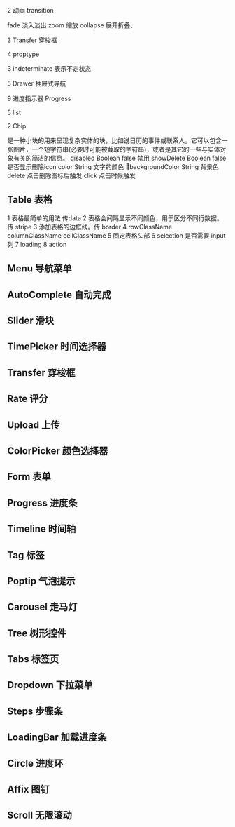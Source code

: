 2 动画 transition

fade 淡入淡出
zoom 缩放
collapse 展开折叠、

3 Transfer 穿梭框

4 proptype


3 indeterminate 表示不定状态

5 Drawer 抽屉式导航

9 进度指示器 Progress

5 list

2 Chip

是一种小块的用来呈现复杂实体的块，比如说日历的事件或联系人。它可以包含一张图片，一个短字符串(必要时可能被截取的字符串)，或者是其它的一些与实体对象有关的简洁的信息。
disabled    Boolean false   禁用
showDelete  Boolean false   是否显示删除icon
color   String      文字的颜色
backgroundColor    String      背景色
delete  点击删除图标后触发
click   点击时候触发



## Table 表格

1 表格最简单的用法 传data
2 表格会间隔显示不同颜色，用于区分不同行数据。传 stripe
3 添加表格的边框线。传 border
4 rowClassName columnClassName cellClassName
5 固定表格头部
6 selection 是否需要 input 列
7 loading
8 action


## Menu 导航菜单

## AutoComplete 自动完成

## Slider 滑块

## TimePicker 时间选择器

## Transfer 穿梭框

## Rate 评分

## Upload 上传

## ColorPicker 颜色选择器

## Form 表单

## Progress 进度条

## Timeline 时间轴

## Tag 标签

## Poptip 气泡提示

## Carousel 走马灯

## Tree 树形控件

## Tabs 标签页

## Dropdown 下拉菜单

## Steps 步骤条

## LoadingBar 加载进度条

## Circle 进度环

## Affix 图钉

## Scroll 无限滚动